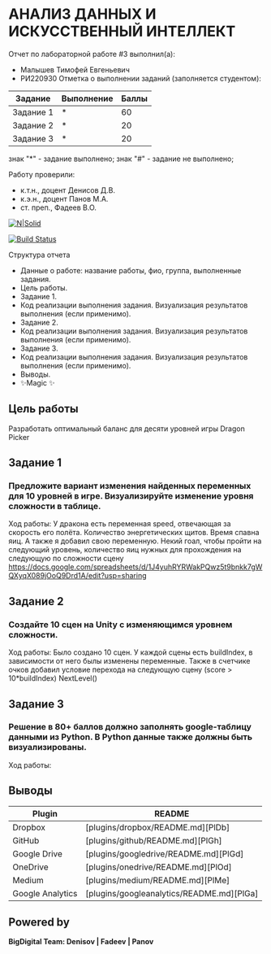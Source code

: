 # АНАЛИЗ ДАННЫХ И ИСКУССТВЕННЫЙ ИНТЕЛЛЕКТ
Отчет по лабораторной работе #3 выполнил(а):
- Малышев Тимофей Евгеньевич
- РИ220930
Отметка о выполнении заданий (заполняется студентом):

| Задание | Выполнение | Баллы |
| ------ | ------ | ------ |
| Задание 1 | * | 60 |
| Задание 2 | * | 20 |
| Задание 3 | * | 20 |

знак "*" - задание выполнено; знак "#" - задание не выполнено;

Работу проверили:
- к.т.н., доцент Денисов Д.В.
- к.э.н., доцент Панов М.А.
- ст. преп., Фадеев В.О.

[![N|Solid](https://cldup.com/dTxpPi9lDf.thumb.png)](https://nodesource.com/products/nsolid)

[![Build Status](https://travis-ci.org/joemccann/dillinger.svg?branch=master)](https://travis-ci.org/joemccann/dillinger)

Структура отчета

- Данные о работе: название работы, фио, группа, выполненные задания.
- Цель работы.
- Задание 1.
- Код реализации выполнения задания. Визуализация результатов выполнения (если применимо).
- Задание 2.
- Код реализации выполнения задания. Визуализация результатов выполнения (если применимо).
- Задание 3.
- Код реализации выполнения задания. Визуализация результатов выполнения (если применимо).
- Выводы.
- ✨Magic ✨

## Цель работы
Разработать оптимальный баланс для десяти уровней игры Dragon Picker

## Задание 1
### Предложите вариант изменения найденных переменных для 10 уровней в игре. Визуализируйте изменение уровня сложности в таблице. 
Ход работы:
У дракона есть переменная speed, отвечающая за скорость его полёта.
Количество энергетических щитов.
Время спавна яиц.
А также я добавил свою переменную. Некий гоал, чтобы пройти на следующий уровень, количество яиц нужных для прохождения на следующую по сложности сцену
https://docs.google.com/spreadsheets/d/1J4yuhRYRWakPQwz5t9bnkk7gWQXyqX089jOoQ9Drd1A/edit?usp=sharing

## Задание 2
### Создайте 10 сцен на Unity с изменяющимся уровнем сложности.
Ход работы:
Было создано 10 сцен. У каждой сцены есть buildIndex, в зависимости от него былы изменены переменные.
Также в счетчике очков добавил условие перехода на следующую сцену (score > 10*buildIndex) NextLevel()

## Задание 3
### Решение в 80+ баллов должно заполнять google-таблицу данными из Python. В Python данные также должны быть визуализированы.
Ход работы:



## Выводы


| Plugin | README |
| ------ | ------ |
| Dropbox | [plugins/dropbox/README.md][PlDb] |
| GitHub | [plugins/github/README.md][PlGh] |
| Google Drive | [plugins/googledrive/README.md][PlGd] |
| OneDrive | [plugins/onedrive/README.md][PlOd] |
| Medium | [plugins/medium/README.md][PlMe] |
| Google Analytics | [plugins/googleanalytics/README.md][PlGa] |

## Powered by

**BigDigital Team: Denisov | Fadeev | Panov**
